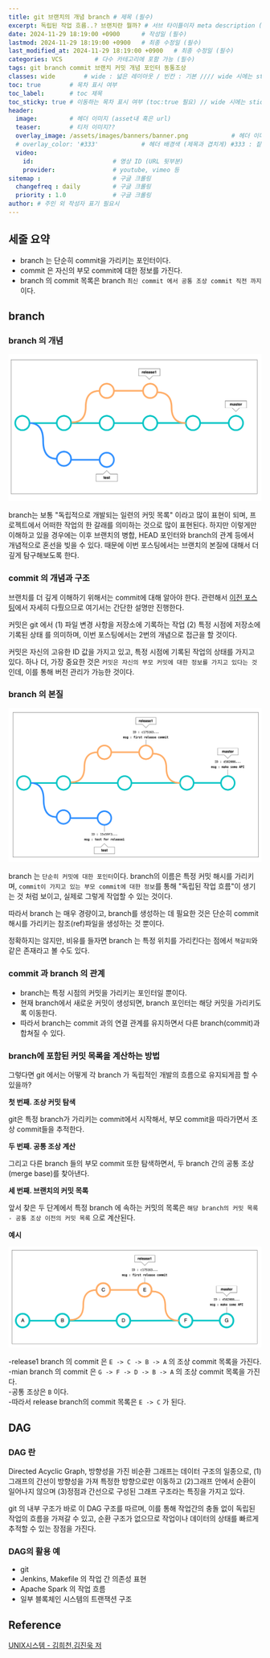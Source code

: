 ```yaml
---
title: git 브랜치의 개념 branch # 제목 (필수)
excerpt: 독립된 작업 흐름..? 브랜치란 뭘까? # 서브 타이틀이자 meta description (필수)
date: 2024-11-29 18:19:00 +0900      # 작성일 (필수)
lastmod: 2024-11-29 18:19:00 +0900   # 최종 수정일 (필수)
last_modified_at: 2024-11-29 18:19:00 +0900   # 최종 수정일 (필수)
categories: VCS         # 다수 카테고리에 포함 가능 (필수)
tags: git branch commit 브랜치 커밋 개념 포인터 동통조상                     # 태그 복수개 가능 (필수)
classes: wide        # wide : 넓은 레이아웃 / 빈칸 : 기본 //// wide 시에는 sticky toc 불가
toc: true        # 목차 표시 여부
toc_label:       # toc 제목
toc_sticky: true # 이동하는 목차 표시 여부 (toc:true 필요) // wide 시에는 sticky toc 불가
header: 
  image:         # 헤더 이미지 (asset내 혹은 url)
  teaser:        # 티저 이미지??
  overlay_image: /assets/images/banners/banner.png            # 헤더 이미지 (제목과 겹치게)
  # overlay_color: '#333'            # 헤더 배경색 (제목과 겹치게) #333 : 짙은 회색 (필수)
  video:
    id:                      # 영상 ID (URL 뒷부분)
    provider:                # youtube, vimeo 등
sitemap :                    # 구글 크롤링
  changefreq : daily         # 구글 크롤링
  priority : 1.0             # 구글 크롤링
author: # 주인 외 작성자 표기 필요시
---
```

<!--postNo: 20241129_011-->

## 세줄 요약  

- branch 는 단순히 commit을 가리키는 포인터이다.  
- commit 은 자신의 부모 commit에 대한 정보를 가진다.  
- branch 의 commit 목록은 branch `최신 commit 에서 공통 조상 commit 직전 까지`이다.  

## branch  

### branch 의 개념  

![](/assets/images/20241129_011_001.png)

branch는 보통 "독립적으로 개발되는 일련의 커밋 목록" 이라고 많이 표현이 되며, 프로젝트에서 어떠한 작업의 한 갈래를 의미하는 것으로 많이 표현된다. 하지만 이렇게만 이해하고 있을 경우에는 이후 브랜치의 병합, HEAD 포인터와 branch의 관계 등에서 개념적으로 혼선을 빚을 수 있다. 때문에 이번 포스팅에서는 브랜치의 본질에 대해서 더 깊게 탐구해보도록 한다.  

### commit 의 개념과 구조  

브랜치를 더 깊게 이해하기 위해서는 commit에 대해 알아야 한다. 관련해서 [이전 포스팅](https://whdrns2013.github.io/vcs/20241129_010_git_commit/)에서 자세히 다뤘으므로 여기서는 간단한 설명만 진행한다.  

커밋은 git 에서 (1) 파일 변경 사항을 저장소에 기록하는 작업 (2) 특정 시점에 저장소에 기록된 상태 를 의미하며, 이번 포스팅에서는 2번의 개념으로 접근을 할 것이다.  

커밋은 자신의 고유한 ID 값을 가지고 있고, 특정 시점에 기록된 작업의 상태를 가지고 있다. 하나 더, 가장 중요한 것은 `커밋은 자신의 부모 커밋에 대한 정보를 가지고 있다는 것`인데, 이를 통해 버전 관리가 가능한 것이다.  

### branch 의 본질  

![](/assets/images/20241129_011_002.png)

branch 는 `단순히 커밋에 대한 포인터`이다. branch의 이름은 특정 커밋 해시를 가리키며, `commit이 가지고 있는 부모 commit에 대한 정보`를 통해 "독립된 작업 흐름"이 생기는 것 처럼 보이고, 실제로 그렇게 작업할 수 있는 것이다.  

따라서 branch 는 매우 경량이고, branch를 생성하는 데 필요한 것은 단순히 commit 해시를 가리키는 참조(ref)파일을 생성하는 것 뿐이다.  

정확하지는 않지만, 비유를 들자면 branch 는 특정 위치를 가리킨다는 점에서 `책갈피`와 같은 존재라고 볼 수도 있다.  

### commit 과 branch 의 관계  

- branch는 특정 시점의 커밋을 가리키는 포인터일 뿐이다.  
- 현재 branch에서 새로운 커밋이 생성되면, branch 포인터는 해당 커밋을 가리키도록 이동한다.  
- 따라서 branch는 commit 과의 연결 관계를 유지하면서 다른 branch(commit)과 합쳐질 수 있다.  

### branch에 포함된 커밋 목록을 계산하는 방법  

그렇다면 git 에서는 어떻게 각 branch 가 독립적인 개발의 흐름으로 유지되게끔 할 수 있을까?  

**첫 번째. 조상 커밋 탐색**  

git은 특정 branch가 가리키는 commit에서 시작해서, 부모 commit을 따라가면서 조상 commit들을 추적한다.

**두 번째. 공통 조상 계산**  

그리고 다른 branch 들의 부모 commit 또한 탐색하면서, 두 branch 간의 공통 조상(merge base)를 찾아낸다.  

**세 번째. 브랜치의 커밋 목록**  

앞서 찾은 두 단계에서 특정 branch 에 속하는 커밋의 목록은 `해당 branch의 커밋 목록 - 공통 조상 이전의 커밋 목록` 으로 계산된다.  

**예시**  

![](/assets/images/20241129_011_003.png)

-release1 branch 의 commit 은 `E -> C -> B -> A` 의 조상 commit 목록을 가진다.  
-mian branch 의 commit 은 `G -> F -> D -> B -> A` 의 조상 commit 목록을 가진다.  
-공통 조상은 `B` 이다.  
-따라서 release branch의 commit 목록은 `E -> C` 가 된다.  

## DAG  

### DAG 란  

Directed Acyclic Graph, 방향성을 가진 비순환 그래프는 데이터 구조의 일종으로, (1)그래프의 간선이 방향성을 가져 특정한 방향으로만 이동하고 (2)그래프 안에서 순환이 일어나지 않으며 (3)정점과 간선으로 구성된 그래프 구조라는 특징을 가지고 있다.  

git 의 내부 구조가 바로 이 DAG 구조를 따르며, 이를 통해 작업간의 충돌 없이 독립된 작업의 흐름을 가져갈 수 있고, 순환 구조가 없으므로 작업이나 데이터의 상태를 빠르게 추적할 수 있는 장점을 가진다.  

### DAG의 활용 예  

- git  
- Jenkins, Makefile 의 작업 간 의존성 표현  
- Apache Spark 의 작업 흐름  
- 일부 블록체인 시스템의 트랜잭션 구조  

## Reference  

[UNIX시스템 - 김희천,김진욱 저](https://search.shopping.naver.com/book/catalog/41474371650)  